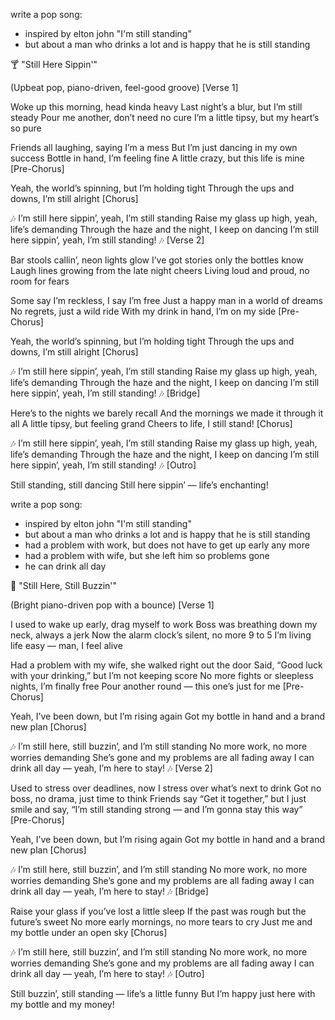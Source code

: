 write a pop song:
 - inspired by elton john "I'm still standing"
 - but about a man who drinks a lot and is happy that he is still standing




🍸 "Still Here Sippin'"

(Upbeat pop, piano-driven, feel-good groove)
[Verse 1]

Woke up this morning, head kinda heavy
Last night’s a blur, but I’m still steady
Pour me another, don’t need no cure
I’m a little tipsy, but my heart’s so pure

Friends all laughing, saying I’m a mess
But I’m just dancing in my own success
Bottle in hand, I’m feeling fine
A little crazy, but this life is mine
[Pre-Chorus]

Yeah, the world’s spinning, but I’m holding tight
Through the ups and downs, I’m still alright
[Chorus]

🎶
I’m still here sippin’, yeah, I’m still standing
Raise my glass up high, yeah, life’s demanding
Through the haze and the night, I keep on dancing
I’m still here sippin’, yeah, I’m still standing! 🎶
[Verse 2]

Bar stools callin’, neon lights glow
I’ve got stories only the bottles know
Laugh lines growing from the late night cheers
Living loud and proud, no room for fears

Some say I’m reckless, I say I’m free
Just a happy man in a world of dreams
No regrets, just a wild ride
With my drink in hand, I’m on my side
[Pre-Chorus]

Yeah, the world’s spinning, but I’m holding tight
Through the ups and downs, I’m still alright
[Chorus]

🎶
I’m still here sippin’, yeah, I’m still standing
Raise my glass up high, yeah, life’s demanding
Through the haze and the night, I keep on dancing
I’m still here sippin’, yeah, I’m still standing! 🎶
[Bridge]

Here’s to the nights we barely recall
And the mornings we made it through it all
A little tipsy, but feeling grand
Cheers to life, I still stand!
[Chorus]

🎶
I’m still here sippin’, yeah, I’m still standing
Raise my glass up high, yeah, life’s demanding
Through the haze and the night, I keep on dancing
I’m still here sippin’, yeah, I’m still standing! 🎶
[Outro]

Still standing, still dancing
Still here sippin’ — life’s enchanting!





write a pop song:
 - inspired by elton john "I'm still standing"
 - but about a man who drinks a lot and is happy that he is still standing
 - had a problem with work, but does not have to get up early any more
 - had a problem with wife, but she left him so problems gone
 - he can drink all day

🍻 "Still Here, Still Buzzin'"

(Bright piano-driven pop with a bounce)
[Verse 1]

I used to wake up early, drag myself to work
Boss was breathing down my neck, always a jerk
Now the alarm clock’s silent, no more 9 to 5
I’m living life easy — man, I feel alive

Had a problem with my wife, she walked right out the door
Said, “Good luck with your drinking,” but I’m not keeping score
No more fights or sleepless nights, I’m finally free
Pour another round — this one’s just for me
[Pre-Chorus]

Yeah, I’ve been down, but I’m rising again
Got my bottle in hand and a brand new plan
[Chorus]

🎶
I’m still here, still buzzin’, and I’m still standing
No more work, no more worries demanding
She’s gone and my problems are all fading away
I can drink all day — yeah, I’m here to stay! 🎶
[Verse 2]

Used to stress over deadlines, now I stress over what’s next to drink
Got no boss, no drama, just time to think
Friends say “Get it together,” but I just smile and say,
“I’m still standing strong — and I’m gonna stay this way”
[Pre-Chorus]

Yeah, I’ve been down, but I’m rising again
Got my bottle in hand and a brand new plan
[Chorus]

🎶
I’m still here, still buzzin’, and I’m still standing
No more work, no more worries demanding
She’s gone and my problems are all fading away
I can drink all day — yeah, I’m here to stay! 🎶
[Bridge]

Raise your glass if you’ve lost a little sleep
If the past was rough but the future’s sweet
No more early mornings, no more tears to cry
Just me and my bottle under an open sky
[Chorus]

🎶
I’m still here, still buzzin’, and I’m still standing
No more work, no more worries demanding
She’s gone and my problems are all fading away
I can drink all day — yeah, I’m here to stay! 🎶
[Outro]

Still buzzin’, still standing — life’s a little funny
But I’m happy just here with my bottle and my money!
